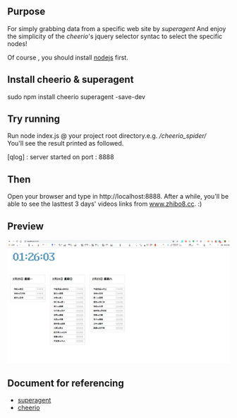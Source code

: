 ## Purpose

For simply grabbing data from a specific web site by *superagent*
And enjoy the simplicity of the *cheerio*'s jquery selector syntac to select the specific nodes!

Of course , you should install [nodejs](https://nodejs.org/download/) first.

## Install cheerio & superagent

sudo npm install cheerio superagent -save-dev

## Try running

Run node index.js @ your project root directory.e.g. */cheerio_spider/*  
You'll see the result printed as followed.

[qlog] : server started on port : 8888


## Then

Open your browser and type in http://localhost:8888.
After a while, you'll be able to see the lasttest 3 days' videos links from www.zhibo8.cc. :)

## Preview

![preview_image](https://github.com/qinbinhua601/cheerio_spider/blob/master/preview.png?raw=true)

## Document for referencing

+ [superagent](http://visionmedia.github.io/superagent/)
+ [cheerio](https://npmjs.org/package/cheerio)
